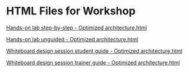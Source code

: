 ﻿# HTML Files for Workshop
[Hands-on lab step-by-step - Optimized architecture.html](https://cloudworkshop.blob.core.windows.net/optimized-architecture/Hands-on%20lab%20step-by-step%20-%20Optimized%20architecture.html)

[Hands-on lab unguided - Optimized architecture.html](https://cloudworkshop.blob.core.windows.net/optimized-architecture/Hands-on%20lab%20unguided%20-%20Optimized%20architecture.html)

[Whiteboard design session student guide - Optimized architecture.html](https://cloudworkshop.blob.core.windows.net/optimized-architecture/Whiteboard%20design%20session%20student%20guide%20-%20Optimized%20architecture.html)

[Whiteboard design session trainer guide - Optimized architecture.html](https://cloudworkshop.blob.core.windows.net/optimized-architecture/Whiteboard%20design%20session%20trainer%20guide%20-%20Optimized%20architecture.html)

